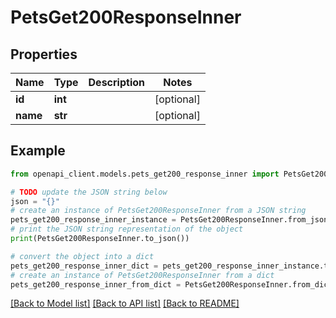 # PetsGet200ResponseInner


## Properties

Name | Type | Description | Notes
------------ | ------------- | ------------- | -------------
**id** | **int** |  | [optional] 
**name** | **str** |  | [optional] 

## Example

```python
from openapi_client.models.pets_get200_response_inner import PetsGet200ResponseInner

# TODO update the JSON string below
json = "{}"
# create an instance of PetsGet200ResponseInner from a JSON string
pets_get200_response_inner_instance = PetsGet200ResponseInner.from_json(json)
# print the JSON string representation of the object
print(PetsGet200ResponseInner.to_json())

# convert the object into a dict
pets_get200_response_inner_dict = pets_get200_response_inner_instance.to_dict()
# create an instance of PetsGet200ResponseInner from a dict
pets_get200_response_inner_from_dict = PetsGet200ResponseInner.from_dict(pets_get200_response_inner_dict)
```
[[Back to Model list]](../README.md#documentation-for-models) [[Back to API list]](../README.md#documentation-for-api-endpoints) [[Back to README]](../README.md)


